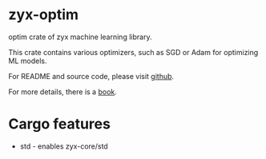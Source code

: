 # zyx-optim

optim crate of zyx machine learning library.

This crate contains various optimizers, such as SGD or Adam for optimizing ML models.

For README and source code, please visit [github](https://www.github.com/zk4x/zyx).

For more details, there is a [book](https://zk4x.github.io/zyx).

# Cargo features

- std - enables zyx-core/std

